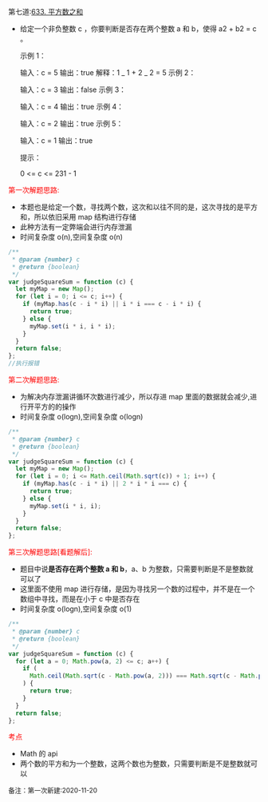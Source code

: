 第七道:[633. 平方数之和](https://leetcode-cn.com/problems/sum-of-square-numbers/)

- 给定一个非负整数 c ，你要判断是否存在两个整数 a 和 b，使得 a2 + b2 = c 。

  示例 1：

  输入：c = 5
  输出：true
  解释：1 _ 1 + 2 _ 2 = 5
  示例 2：

  输入：c = 3
  输出：false
  示例 3：

  输入：c = 4
  输出：true
  示例 4：

  输入：c = 2
  输出：true
  示例 5：

  输入：c = 1
  输出：true

  提示：

  0 <= c <= 231 - 1

<font color="red">第一次解题思路:</font>

- 本题也是给定一个数，寻找两个数，这次和以往不同的是，这次寻找的是平方和，所以依旧采用 map 结构进行存储
- 此种方法有一定弊端会进行内存泄漏
- 时间复杂度 o(n),空间复杂度 o(n)

```javascript
/**
 * @param {number} c
 * @return {boolean}
 */
var judgeSquareSum = function (c) {
  let myMap = new Map();
  for (let i = 0; i <= c; i++) {
    if (myMap.has(c - i * i) || i * i === c - i * i) {
      return true;
    } else {
      myMap.set(i * i, i * i);
    }
  }
  return false;
};
//执行报错
```

<font color="red">第二次解题思路:</font>

- 为解决内存泄漏讲循环次数进行减少，所以存进 map 里面的数据就会减少,进行开平方的的操作
- 时间复杂度 o(logn),空间复杂度 o(logn)

```javascript
/**
 * @param {number} c
 * @return {boolean}
 */
var judgeSquareSum = function (c) {
  let myMap = new Map();
  for (let i = 0; i <= Math.ceil(Math.sqrt(c)) + 1; i++) {
    if (myMap.has(c - i * i) || 2 * i * i === c) {
      return true;
    } else {
      myMap.set(i * i, i);
    }
  }
  return false;
};
```

<font color="red">第三次解题思路[看题解后]:</font>

- 题目中说**是否存在两个整数 a 和 b**，a、b 为整数，只需要判断是不是整数就可以了
- 这里面不使用 map 进行存储，是因为寻找另一个数的过程中，并不是在一个数组中寻找，而是在小于 c 中是否存在
- 时间复杂度 o(logn),空间复杂度 o(1)

```javascript
/**
 * @param {number} c
 * @return {boolean}
 */
var judgeSquareSum = function (c) {
  for (let a = 0; Math.pow(a, 2) <= c; a++) {
    if (
      Math.ceil(Math.sqrt(c - Math.pow(a, 2))) === Math.sqrt(c - Math.pow(a, 2))
    ) {
      return true;
    }
  }
  return false;
};
```

<font color="red">考点</font>

- Math 的 api
- 两个数的平方和为一个整数，这两个数也为整数，只需要判断是不是整数就可以

<font size="2">备注：第一次新建:2020-11-20</font>
